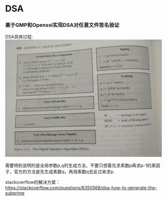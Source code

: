 # DSA
<h3>基于GMP和Openssl实现DSA对任意文件签名验证</h3>

DSA具体过程:
![](https://github.com/GalaxyScrew/DSA/blob/master/DSA.jpg)

需要特别说明的是全局参数p,q的生成方法，不要只想着先求素数p再求p-1的素因子，官方的方法是先生成素数q，再用素数q去反过来求p.

stackoverflow的解决方案：https://stackoverflow.com/questions/8350568/dsa-how-to-generate-the-subprime

